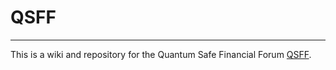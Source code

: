 # QSFF
---
This is a wiki and repository for the Quantum Safe Financial Forum [QSFF](https://www.europol.europa.eu/about-europol/european-cybercrime-centre-ec3/qsff).
